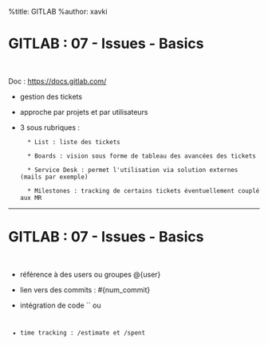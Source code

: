 %title: GITLAB
%author: xavki


# GITLAB : 07 - Issues - Basics


<br>

Doc : https://docs.gitlab.com/

* gestion des tickets

* approche par projets et par utilisateurs

* 3 sous rubriques :

		* List : liste des tickets

		* Boards : vision sous forme de tableau des avancées des tickets

		* Service Desk : permet l'utilisation via solution externes (mails par exemple)

		* Milestones : tracking de certains tickets éventuellement couplé aux MR

----------------------------------------------------------------------------------------------

# GITLAB : 07 - Issues - Basics

<br>

* référence à des users ou groupes @{user}

* lien vers des commits : #{num_commit}

* intégration de code `` ou <code>

* time tracking : /estimate et  /spent
  
